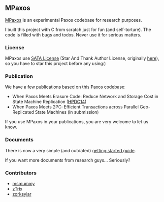
## MPaxos


[MPaxos] is an experimental Paxos codebase for research purposes. 

I built this project with C from scratch just for fun (and self-torture). The code is filled with bugs and todos. Never use it for serious matters.

### License

MPaxos use [SATA License](LICENSE.txt) (Star And Thank Author License, originally [here](https://github.com/zTrix/sata-license)), so you have to star this project before any using:) 

### Publication

We have a few publications based on this Paxos codebase:

 - When Paxos Meets Erasure Code: Reduce Network and Storage Cost in State Machine Replication ([HPDC14](http://www.hpdc.org/2014/program/))
 - When Paxos Meets 2PC: Efficient Transactions across Parallel Geo-Replicated State Machines (in submission)

If you use MPaxos in your publications, you are very welcome to let us know.

### Documents

There is now a very simple (and outdated) [getting started guide](https://github.com/msmummy/mpaxos/wiki/getting-started-guide).

If you want more documents from research guys... Seriously? 

### Contributors

 - [msmummy](https://github.com/msmummy)
 - [zTrix](https://github.com/zTrix)
 - [zorksylar](https://github.com/zorksylar)
  

[MPaxos]:https://github.com/msmummy/mpaxos
